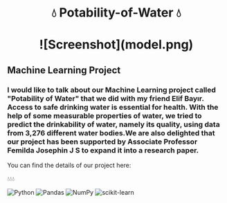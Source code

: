 #  <h1 align="center">:droplet: Potability-of-Water :droplet:

<h1 align="center">![Screenshot](model.png)

## Machine Learning Project

### I would like to talk about our Machine Learning project called "Potability of Water" that we did with my friend Elif Bayır. Access to safe drinking water is essential for health. With the help of some measurable properties of water, we tried to predict the drinkability of water, namely its quality, using data from 3,276 different water bodies.We are also delighted that our project has been supported by Associate Professor Femilda Josephin J S to expand it into a research paper.
You can find the details of our project here:

:droplet::droplet::droplet:

![Python](https://img.shields.io/badge/python-3670A0?style=for-the-badge&logo=python&logoColor=ffdd54)
![Pandas](https://img.shields.io/badge/pandas-%23150458.svg?style=for-the-badge&logo=pandas&logoColor=white)
![NumPy](https://img.shields.io/badge/numpy-%23013243.svg?style=for-the-badge&logo=numpy&logoColor=white)
![scikit-learn](https://img.shields.io/badge/scikit--learn-%23F7931E.svg?style=for-the-badge&logo=scikit-learn&logoColor=white)

